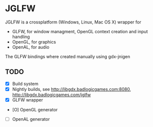 JGLFW
=====
JGLFW is a crossplatform (Windows, Linux, Mac OS X) wrapper for
 * GLFW, for window managment, OpenGL context creation and input handling
 * OpenGL, for graphics
 * OpenAL, for audio

The GLFW bindings where created manually using gdx-jnigen

TODO
----
 * [X] Build system
 * [X] Nightly builds, see http://libgdx.badlogicgames.com:8080, http://libgdx.badlogicgames.com/jglfw
 * [X] GLFW wrapper
 * [O] OpenGL generator
 * [ ] OpenAL generator
